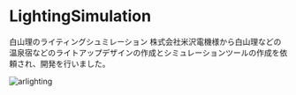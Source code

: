 # LightingSimulation
白山理のライティングシュミレーション
株式会社米沢電機様から白山理などの温泉宿などのライトアップデザインの作成とシミュレーションツールの作成を依頼され、開発を行いました。

![arlighting](https://user-images.githubusercontent.com/49901874/120490768-a48b6480-c3f3-11eb-92b7-7bbfb8a1fa73.png)
